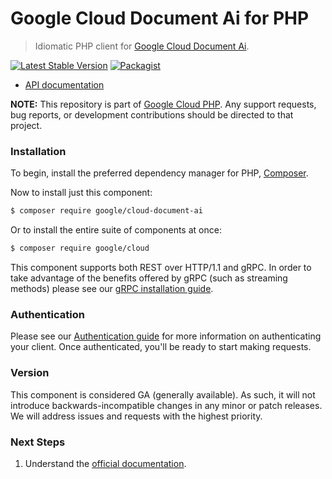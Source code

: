 # Google Cloud Document Ai for PHP

> Idiomatic PHP client for [Google Cloud Document Ai](https://cloud.google.com/document-ai).

[![Latest Stable Version](https://poser.pugx.org/google/cloud-document-ai/v/stable)](https://packagist.org/packages/google/cloud-document-ai) [![Packagist](https://img.shields.io/packagist/dm/google/cloud-document-ai.svg)](https://packagist.org/packages/google/cloud-document-ai)

* [API documentation](https://cloud.google.com/php/docs/reference/cloud-document-ai/latest)

**NOTE:** This repository is part of [Google Cloud PHP](https://github.com/googleapis/google-cloud-php). Any
support requests, bug reports, or development contributions should be directed to
that project.

### Installation

To begin, install the preferred dependency manager for PHP, [Composer](https://getcomposer.org/).

Now to install just this component:

```sh
$ composer require google/cloud-document-ai
```

Or to install the entire suite of components at once:

```sh
$ composer require google/cloud
```

This component supports both REST over HTTP/1.1 and gRPC. In order to take advantage of the benefits offered by gRPC (such as streaming methods)
please see our [gRPC installation guide](https://cloud.google.com/php/grpc).

### Authentication

Please see our [Authentication guide](https://github.com/googleapis/google-cloud-php/blob/main/AUTHENTICATION.md) for more information
on authenticating your client. Once authenticated, you'll be ready to start making requests.

### Version

This component is considered GA (generally available). As such, it will not introduce backwards-incompatible changes in
any minor or patch releases. We will address issues and requests with the highest priority.

### Next Steps

1. Understand the [official documentation](https://cloud.google.com/document-ai/docs).
